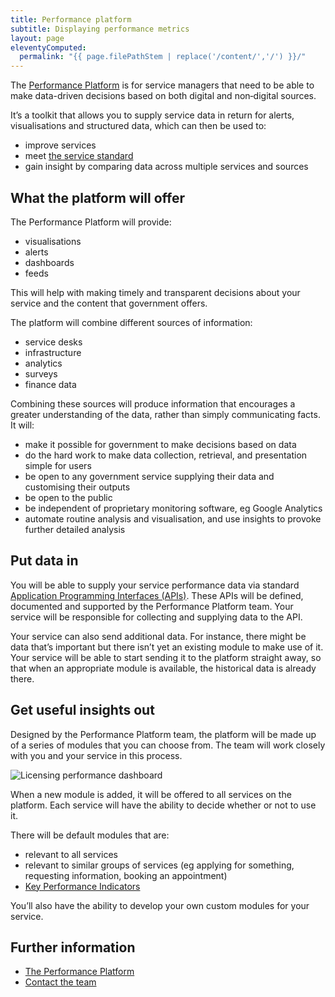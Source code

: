 ```yaml
---
title: Performance platform
subtitle: Displaying performance metrics
layout: page
eleventyComputed:
  permalink: "{{ page.filePathStem | replace('/content/','/') }}/"
---
```


The [Performance Platform](https://www.gov.uk/performance) is for service managers that need to be able to make data-driven decisions based on both digital and non‑digital sources.

It’s a toolkit that allows you to supply service data in return for alerts, visualisations and structured data, which can then be used to:

- improve services
- meet [the service standard](/version-1/)
- gain insight by comparing data across multiple services and sources

## What the platform will offer

The Performance Platform will provide:

- visualisations
- alerts
- dashboards
- feeds

This will help with making timely and transparent decisions about your service and the content that government offers.

The platform will combine different sources of information:

- service desks
- infrastructure
- analytics
- surveys
- finance data

Combining these sources will produce information that encourages a greater understanding of the data, rather than simply communicating facts. It will:

- make it possible for government to make decisions based on data
- do the hard work to make data collection, retrieval, and presentation simple for users
- be open to any government service supplying their data and customising their outputs
- be open to the public
- be independent of proprietary monitoring software, eg Google Analytics
- automate routine analysis and visualisation, and use insights to provoke further detailed analysis

## Put data in

You will be able to supply your service performance data via standard [Application Programming Interfaces (APIs)](https://web.archive.org/web/20150324140431/http://techterms.com/definition/api). These APIs will be defined, documented and supported by the Performance Platform team. Your service will be responsible for collecting and supplying data to the API.

Your service can also send additional data. For instance, there might be data that’s important but there isn’t yet an existing module to make use of it. Your service will be able to start sending it to the platform straight away, so that when an appropriate module is available, the historical data is already there.

## Get useful insights out

Designed by the Performance Platform team, the platform will be made up of a series of modules that you can choose from. The team will work closely with you and your service in this process.

![Licensing performance dashboard](/assets/content/version-1/guides/images/licensing.png)

When a new module is added, it will be offered to all services on the platform. Each service will have the ability to decide whether or not to use it.

There will be default modules that are:

- relevant to all services
- relevant to similar groups of services (eg applying for something, requesting information, booking an appointment)
- [Key Performance Indicators](/version-1/guides/measurement/)

You’ll also have the ability to develop your own custom modules for your service.

## Further information

- [The Performance Platform](https://www.gov.uk/performance)
- [Contact the team](mailto:performance@digital.cabinet-office.gov.uk)
